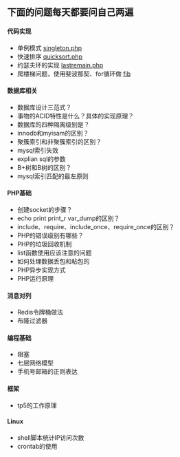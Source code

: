 ## 下面的问题每天都要问自己两遍
#### 代码实现
- 单例模式
  [singleton.php](https://github.com/winslis2/Interview/blob/main/PHP/%E4%BB%A3%E7%A0%81%E5%AE%9E%E7%8E%B0/singleton.php)
- 快速排序
  [quicksort.php](https://github.com/winslis2/Interview/blob/main/PHP/%E4%BB%A3%E7%A0%81%E5%AE%9E%E7%8E%B0/quicksort.php)
- 约瑟夫环的实现 [lastremain.php](https://github.com/winslis2/Interview/blob/main/PHP/%E4%BB%A3%E7%A0%81%E5%AE%9E%E7%8E%B0/lastremain.php)
- 爬楼梯问题，使用斐波那契、for循环做 [fib](https://github.com/winslis2/Interview/blob/main/PHP/%E4%BB%A3%E7%A0%81%E5%AE%9E%E7%8E%B0/fib.php)
#### 数据库相关
- 数据库设计三范式？
- 事物的ACID特性是什么？具体的实现原理？
- 数据库的四种隔离级别是？
- innodb和myisam的区别？
- 聚簇索引和非聚簇索引的区别？
- mysql索引失效
- explian sql的参数
- B+树和B树的区别？
- mysql索引匹配的最左原则
#### PHP基础
- 创建socket的步骤？
- echo print print_r var_dump的区别？
- include、require、include_once、require_once的区别？
- PHP的错误级别有哪些？
- PHP的垃圾回收机制
- list函数使用应该注意的问题
- 如何处理数据丢包和粘包的
- PHP异步实现方式
- PHP运行原理
#### 消息对列
- Redis令牌桶做法
- 布隆过滤器
#### 编程基础
- 阻塞
- 七层网络模型
- 手机号邮箱的正则表达
#### 框架
- tp5的工作原理
#### Linux
- shell脚本统计IP访问次数
- crontab的使用



